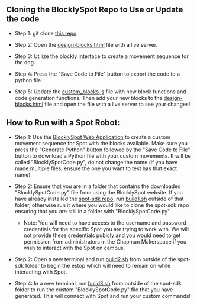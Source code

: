 ## Cloning the BlocklySpot Repo to Use or Update the code

- Step 1: git clone [this repo](https://github.com/alu454/BlocklySpot).

- Step 2: Open the [design-blocks.html](design-blocks.html) file with a live server.

- Step 3: Utilize the blockly interface to create a movement sequence for the dog.

- Step 4: Press the "Save Code to File" button to export the code to a python file.

- Step 5: Update the [custom_blocks.js](custom_blocks.js) file with new block functions and code generation functions. Then add your new blocks to the [design-blocks.html](design-blocks.html) file and open the file with a live server to see your changes!

## How to Run with a Spot Robot:

- Step 1:
  Use the [BlocklySpot Web Application](https://alu454.github.io/BlocklySpot/src/design-blocks.html) to create a custom movement sequence for Spot with the blocks available. Make sure you press the "Generate Python" button followed by the "Save Code to File" button to download a Python file with your custom movements. It will be called "BlocklySpotCode.py", do not change the name (if you have made multiple files, ensure the one you want to test has that exact name).

- Step 2:
  Ensure that you are in a folder that contains the downloaded "BlocklySpotCode.py" file from using the BlocklySpot website. If you have already installed the [spot-sdk repo](https://github.com/boston-dynamics/spot-sdk), run [build1.sh](build1.sh) outside of that folder, otherwise run it where you would like to clone the spot-sdk repo ensuring that you are still in a folder with "BlocklySpotCode.py".

  - Note:
    You will need to have access to the username and password credentials for the specific Spot you are trying to work with. We will not provide these credentials pubicly and you would need to get permission from administrators in the Chapman Makerspace if you wish to interact with the Spot on campus.

- Step 2:
  Open a new terminal and run [build2.sh](build2.sh) from outside of the spot-sdk folder to begin the estop which will need to remain on while interacting with Spot.

- Step 4:
  In a new terminal, run [build3.sh](build3.sh) from outside of the spot-sdk folder to run the custom "BlocklySpotCode.py" file that you have generated. This will connect with Spot and run your custom commands!
